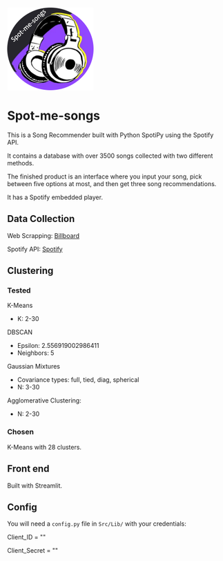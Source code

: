 ![Spot-me-songs](https://github.com/Alfon22A/GNOD-Project/blob/master/Images/Spot-me-songs200.png)

# Spot-me-songs

This is a Song Recommender built with Python SpotiPy using the Spotify API.

It contains a database with over 3500 songs collected with two different methods.

The finished product is an interface where you input your song, pick between five options at most, and then get three song recommendations.

It has a Spotify embedded player.

## Data Collection

Web Scrapping: [Billboard](https://www.billboard.com/charts/hot-100/)

Spotify API: [Spotify](https://open.spotify.com/playlist/1G8IpkZKobrIlXcVPoSIuf)

## Clustering

### Tested

K-Means
- K: 2-30
	
DBSCAN
- Epsilon: 2.556919002986411
- Neighbors: 5
	
Gaussian Mixtures
- Covariance types: full, tied, diag, spherical
- N: 3-30
	
Agglomerative Clustering: 
- N: 2-30
	
### Chosen

K-Means with 28 clusters.

## Front end

Built with Streamlit.

## Config

You will need a ```config.py``` file in ```Src/Lib/``` with your credentials:

Client_ID = ""

Client_Secret = ""